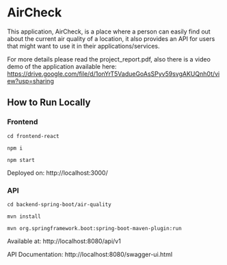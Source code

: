 # AirCheck

This application, AirCheck, is a place where a person can easily find out about the current air quality of a location, it also provides an API for users that might want to use it in their applications/services.


For more details please read the project_report.pdf, also there is a video demo of the application available here:
https://drive.google.com/file/d/1onYrT5VadueGoAsSPyv59svgAKUQnh0t/view?usp=sharing

## How to Run Locally

### Frontend

`cd frontend-react`

`npm i`

`npm start`

Deployed on: http://localhost:3000/

### API

`cd backend-spring-boot/air-quality`

`mvn install`

`mvn org.springframework.boot:spring-boot-maven-plugin:run`

Available at: http://localhost:8080/api/v1

API Documentation: http://localhost:8080/swagger-ui.html
